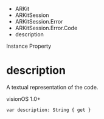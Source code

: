

- ARKit
- ARKitSession
- ARKitSession.Error
- ARKitSession.Error.Code
-  description 

Instance Property

# description

A textual representation of the code.

visionOS 1.0+

``` source
var description: String { get }
```

